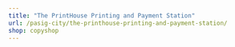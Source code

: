 ```yaml
---
title: "The PrintHouse Printing and Payment Station"
url: /pasig-city/the-printhouse-printing-and-payment-station/
shop: copyshop
---
```

